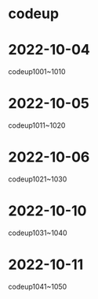 # codeup

# 2022-10-04 
codeup1001~1010

# 2022-10-05 
codeup1011~1020

# 2022-10-06
codeup1021~1030

# 2022-10-10
codeup1031~1040

# 2022-10-11
codeup1041~1050
